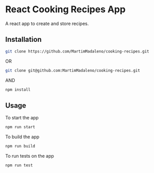 # React Cooking Recipes App

A react app to create and store recipes.

## Installation

```bash
git clone https://github.com/MartimMadaleno/cooking-recipes.git
```
OR
```bash
git clone git@github.com:MartimMadaleno/cooking-recipes.git
```
AND
```bash
npm install
```

## Usage

To start the app

```bash
npm run start
```

To build the app

```bash
npm run build
```
To run tests on the app

```bash
npm run test
```
